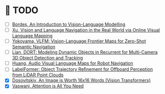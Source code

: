 # 📝 TODO

- [ ] [Bordes, An Introduction to Vision-Language Modelling](obsidian://open?vault=research-vault&file=articles%2FAn-Introduction-to-Vision-Language-Modelling_Meta-AI.pdf)
- [ ] [Xu, Vision and Language Navigation in the Real World via Online Visual Language Mapping](obsidian://open?vault=research-vault&file=articles%2FOnline-Vision-Language-Mapping.pdf)
- [ ] [Yokoyama, VLFM: Vision-Language Frontier Maps for Zero-Shot Semantic Navigation](obsidian://open?vault=research-vault&file=articles%2FVLFM-Zero-Shot-Semantic-Navigation.pdf)
- [ ] [Lian, DORT: Modeling Dynamic Objects in Recurrent for Multi-Camera 3D Object Detection and Tracking](obsidian://open?vault=research-vault&file=articles%2FDORT-Multi-Cam-3D-Object-Detection-and-Tracking.pdf)
- [ ] [Huang, Audio Visual Language Maps for Robot Navigation](obsidian://open?vault=research-vault&file=articles%2FAudio-Visual-Language-Maps.pdf)
- [ ] [LabelFormer: Object Trajectory Reﬁnement for Offboard Perception from LiDAR Point Clouds](https://openreview.net/pdf?id=9cTEQWMo1BF)
- [x] [Dosovitskiy, An Image is Worth 16x16 Words (Vision Transformers)](obsidian://open?vault=research-vault&file=articles%2FVision-Transformers.pdf)
- [x] [Vaswani, Attention is All You Need](obsidian://open?vault=research-vault&file=articles%2FAttention-Is-All-You-Need_Google-Brain.pdf)
